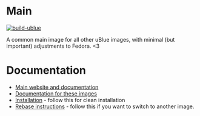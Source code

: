 # Main

[![build-ublue](https://github.com/ublue-os/main/actions/workflows/build.yml/badge.svg)](https://github.com/ublue-os/main/actions/workflows/build.yml)

A common main image for all other uBlue images, with minimal (but important) adjustments to Fedora. <3  

# Documentation

- [Main website and documentation](https://universal-blue.org)
- [Documentation for these images](https://universal-blue.org/images/main)
- [Installation](https://universal-blue.org/installation/) - follow this for clean installation
- [Rebase instructions](https://universal-blue.org/images/) - follow this if you want to switch to another image. 
